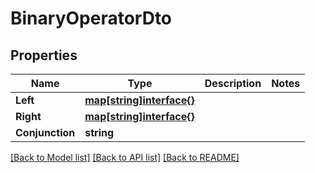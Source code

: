 # BinaryOperatorDto

## Properties

Name | Type | Description | Notes
------------ | ------------- | ------------- | -------------
**Left** | [**map[string]interface{}**](.md) |  | 
**Right** | [**map[string]interface{}**](.md) |  | 
**Conjunction** | **string** |  | 

[[Back to Model list]](../README.md#documentation-for-models) [[Back to API list]](../README.md#documentation-for-api-endpoints) [[Back to README]](../README.md)


